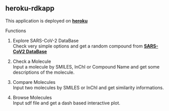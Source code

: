 ## heroku-rdkapp

This application is deployed on [**heroku**](https://rts-rdk.herokuapp.com/)

Functions

1. Explore SARS-CoV-2 DataBase\
Check very simple options and get a random compound from [**SARS-CoV2 DataBase**](https://www.ebi.ac.uk/chembl/g/#browse/compounds/filter/_metadata.compound_records.src_id%3A52)

2. Check a Molecule\
Input a molecule by SMILES, InChI or Compound Name and get some descriptions of the molecule.

3. Compare Molecules\
Input two molecules by SMILES or InChI and get similarity informations.

4. Browse Molecules\
Input sdf file and get a dash based interactive plot.
